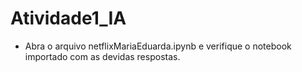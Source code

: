 # Atividade1_IA

- Abra o arquivo netflixMariaEduarda.ipynb e verifique o notebook importado com as devidas respostas.
